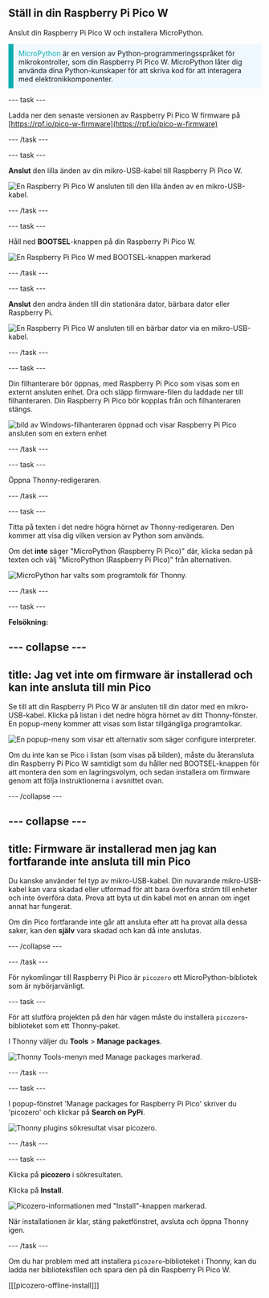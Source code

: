 ## Ställ in din Raspberry Pi Pico W

<div style="display: flex; flex-wrap: wrap">
<div style="flex-basis: 200px; flex-grow: 1; margin-right: 15px;">
Anslut din Raspberry Pi Pico W och installera MicroPython.
</div>
</div>

<p style='border-left: solid; border-width:10px; border-color: #0faeb0; background-color: aliceblue; padding: 10px;'>
<span style="color: #0faeb0">MicroPython</span> är en version av Python-programmeringsspråket för mikrokontroller, som din Raspberry Pi Pico W. MicroPython låter dig använda dina Python-kunskaper för att skriva kod för att interagera med elektronikkomponenter.</p>

--- task ---

Ladda ner den senaste versionen av Raspberry Pi Pico W firmware på [https://rpf.io/pico-w-firmware](https://rpf.io/pico-w-firmware)

--- /task ---

--- task ---

**Anslut** den lilla änden av din mikro-USB-kabel till Raspberry Pi Pico W.

![En Raspberry Pi Pico W ansluten till den lilla änden av en mikro-USB-kabel.](images/pico-top-plug.png)

--- /task ---

--- task ---

Håll ned **BOOTSEL**-knappen på din Raspberry Pi Pico W.

![En Raspberry Pi Pico W med BOOTSEL-knappen markerad](images/bootsel.png)

--- /task ---

--- task ---

**Anslut** den andra änden till din stationära dator, bärbara dator eller Raspberry Pi.

![En Raspberry Pi Pico W ansluten till en bärbar dator via en mikro-USB-kabel.](images/plug-in-pico.png)

--- /task ---

--- task ---

Din filhanterare bör öppnas, med Raspberry Pi Pico som visas som en externt ansluten enhet. Dra och släpp firmware-filen du laddade ner till filhanteraren. Din Raspberry Pi Pico bör kopplas från och filhanteraren stängs.

![bild av Windows-filhanteraren öppnad och visar Raspberry Pi Pico ansluten som en extern enhet](images/file_manager.png)

--- /task ---

--- task ---

Öppna Thonny-redigeraren.

--- /task ---

--- task ---

Titta på texten i det nedre högra hörnet av Thonny-redigeraren. Den kommer att visa dig vilken version av Python som används.

Om det **inte** säger "MicroPython (Raspberry Pi Pico)" där, klicka sedan på texten och välj "MicroPython (Raspberry Pi Pico)" från alternativen.

![MicroPython har valts som programtolk för Thonny.](images/thonny-select-interpreter.png)

--- /task ---

--- task ---

**Felsökning:**

--- collapse ---
---
title: Jag vet inte om firmware är installerad och kan inte ansluta till min Pico
---

Se till att din Raspberry Pi Pico W är ansluten till din dator med en mikro-USB-kabel. Klicka på listan i det nedre högra hörnet av ditt Thonny-fönster. En popup-meny kommer att visas som listar tillgängliga programtolkar.

![En popup-meny som visar ett alternativ som säger configure interpreter.](images/no-pico-interpreter.png)

Om du inte kan se Pico i listan (som visas på bilden), måste du återansluta din Raspberry Pi Pico W samtidigt som du håller ned BOOTSEL-knappen för att montera den som en lagringsvolym, och sedan installera om firmware genom att följa instruktionerna i avsnittet ovan.

--- /collapse ---

--- collapse ---
---
title: Firmware är installerad men jag kan fortfarande inte ansluta till min Pico
---

Du kanske använder fel typ av mikro-USB-kabel. Din nuvarande mikro-USB-kabel kan vara skadad eller utformad för att bara överföra ström till enheter och inte överföra data. Prova att byta ut din kabel mot en annan om inget annat har fungerat.

Om din Pico fortfarande inte går att ansluta efter att ha provat alla dessa saker, kan den **själv** vara skadad och kan då inte anslutas.

--- /collapse ---

--- /task ---

För nykomlingar till Raspberry Pi Pico är `picozero` ett MicroPython-bibliotek som är nybörjarvänligt.

--- task ---

För att slutföra projekten på den här vägen måste du installera `picozero`-biblioteket som ett Thonny-paket.

I Thonny väljer du **Tools** > **Manage packages**.

![Thonny Tools-menyn med Manage packages markerad.](images/thonny-manage-packages.jpg)

--- /task ---

--- task ---

I popup-fönstret 'Manage packages for Raspberry Pi Pico' skriver du 'picozero' och klickar på **Search on PyPi**.

![Thonny plugins sökresultat visar picozero.](images/thonny-packages-picozero.jpg)

--- /task ---

--- task ---

Klicka på **picozero** i sökresultaten.

Klicka på **Install**.

![Picozero-informationen med "Install"-knappen markerad.](images/thonny-install-package.jpg)

När installationen är klar, stäng paketfönstret, avsluta och öppna Thonny igen.

--- /task ---

Om du har problem med att installera `picozero`-biblioteket i Thonny, kan du ladda ner biblioteksfilen och spara den på din Raspberry Pi Pico W.

[[[picozero-offline-install]]]
